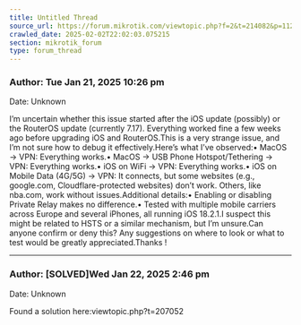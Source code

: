 ```yaml
---
title: Untitled Thread
source_url: https://forum.mikrotik.com/viewtopic.php?f=2&t=214082&p=1120860&amp;sid=3b77a3334c914448dbbc02bfdff4c3aa#p1120860
crawled_date: 2025-02-02T22:02:03.075215
section: mikrotik_forum
type: forum_thread
---
```


### Author: Tue Jan 21, 2025 10:26 pm
Date: Unknown

I’m uncertain whether this issue started after the iOS update (possibly) or the RouterOS update (currently 7.17). Everything worked fine a few weeks ago before upgrading iOS and RouterOS.This is a very strange issue, and I’m not sure how to debug it effectively.Here’s what I’ve observed:•	MacOS -> VPN: Everything works.•	MacOS -> USB Phone Hotspot/Tethering -> VPN: Everything works.•	iOS on WiFi -> VPN: Everything works.•	iOS on Mobile Data (4G/5G) -> VPN: It connects, but some websites (e.g., google.com, Cloudflare-protected websites) don’t work. Others, like nba.com, work without issues.Additional details:•	Enabling or disabling Private Relay makes no difference.•	Tested with multiple mobile carriers across Europe and several iPhones, all running iOS 18.2.1.I suspect this might be related to HSTS or a similar mechanism, but I’m unsure.Can anyone confirm or deny this? Any suggestions on where to look or what to test would be greatly appreciated.Thanks !


---
### Author: [SOLVED]Wed Jan 22, 2025 2:46 pm
Date: Unknown

Found a solution here:viewtopic.php?t=207052

